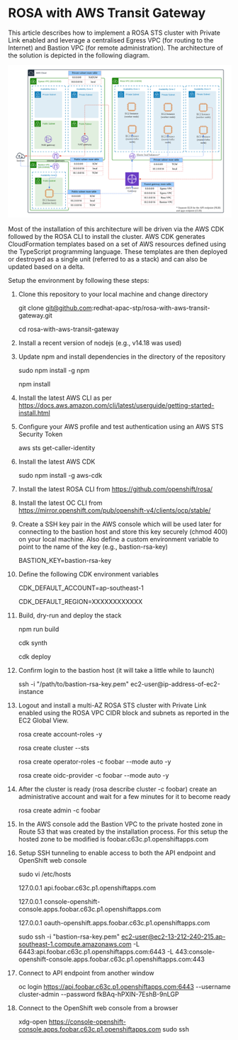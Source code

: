 # ROSA with AWS Transit Gateway

This article describes how to implement a ROSA STS cluster with Private Link enabled and leverage a centralised Egress VPC (for routing to the Internet) and Bastion VPC (for remote administration). The architecture of the solution is depicted in the following diagram.

<img src="https://github.com/redhat-apac-stp/rosa-with-aws-transit-gateway/blob/main/ROSA%20-%20AWS%20Transit%20Gateway.png">

Most of the installation of this architecture will be driven via the AWS CDK followed by the ROSA CLI to install the cluster. AWS CDK generates CloudFormation templates based on a set of AWS resources defined using the TypeScript programming language. These templates are then deployed or destroyed as a single unit (referred to as a stack) and can also be updated based on a delta. 

Setup the environment by following these steps:

1. Clone this repository to your local machine and change directory
	
	git clone git@github.com:redhat-apac-stp/rosa-with-aws-transit-gateway.git
	
	cd rosa-with-aws-transit-gateway
	
3. Install a recent version of nodejs (e.g., v14.18 was used)
4. Update npm and install dependencies in the directory of the repository

	sudo npm install -g npm

	npm install

6. Install the latest AWS CLI as per https://docs.aws.amazon.com/cli/latest/userguide/getting-started-install.html 
7. Configure your AWS profile and test authentication using an AWS STS Security Token
	
	aws sts get-caller-identity
	
9. Install the latest AWS CDK

	sudo npm install -g aws-cdk
	
10. Install the latest ROSA CLI from https://github.com/openshift/rosa/
11. Install the latest OC CLI from https://mirror.openshift.com/pub/openshift-v4/clients/ocp/stable/
12. Create a SSH key pair in the AWS console which will be used later for connecting to the bastion host and store this key securely (chmod 400) on your local machine. Also define a custom environment variable to point to the name of the key (e.g., bastion-rsa-key)

	BASTION_KEY=bastion-rsa-key

10. Define the following CDK environment variables

	CDK_DEFAULT_ACCOUNT=ap-southeast-1
	
	CDK_DEFAULT_REGION=XXXXXXXXXXXX

11. Build, dry-run and deploy the stack

	npm run build
	
	cdk synth
	
	cdk deploy

12. Confirm login to the bastion host (it will take a little while to launch)

	ssh -i "/path/to/bastion-rsa-key.pem" ec2-user@ip-address-of-ec2-instance

13. Logout and install a multi-AZ ROSA STS cluster with Private Link enabled using the ROSA VPC CIDR block and subnets as reported in the EC2 Global View. 

	rosa create account-roles -y
	
	rosa create cluster --sts
	
	rosa create operator-roles -c foobar --mode auto -y
	
	rosa create oidc-provider -c foobar --mode auto -y
	
14. After the cluster is ready (rosa describe cluster -c foobar) create an administrative account and wait for a few minutes for it to become ready

	rosa create admin -c foobar
	
15. In the AWS console add the Bastion VPC to the private hosted zone in Route 53 that was created by the installation process. For this setup the hosted zone to be modified is foobar.c63c.p1.openshiftapps.com
	
16. Setup SSH tunneling to enable access to both the API endpoint and OpenShift web console

	sudo vi /etc/hosts
	
	127.0.0.1   api.foobar.c63c.p1.openshiftapps.com

	127.0.0.1   console-openshift-console.apps.foobar.c63c.p1.openshiftapps.com
	
	127.0.0.1   oauth-openshift.apps.foobar.c63c.p1.openshiftapps.com

	sudo ssh -i "bastion-rsa-key.pem" ec2-user@ec2-13-212-240-215.ap-southeast-1.compute.amazonaws.com -L 6443:api.foobar.c63c.p1.openshiftapps.com:6443 -L 443:console-openshift-console.apps.foobar.c63c.p1.openshiftapps.com:443
	
17. Connect to API endpoint from another window

	oc login https://api.foobar.c63c.p1.openshiftapps.com:6443 --username cluster-admin --password fkBAq-hPXIN-7EshB-9nLGP

18. Connect to the OpenShift web console from a browser

	xdg-open https://console-openshift-console.apps.foobar.c63c.p1.openshiftapps.com
	sudo ssh 



 



